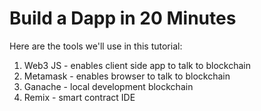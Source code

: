 # Build a Dapp in 20 Minutes

Here are the tools we'll use in this tutorial:
1. Web3 JS - enables client side app to talk to blockchain
2. Metamask - enables browser to talk to blockchain
3. Ganache - local development blockchain
4. Remix - smart contract IDE
